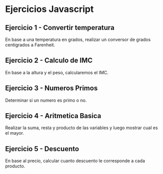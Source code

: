 # Ejercicios Javascript

## Ejercicio 1 - Convertir temperatura

En base a una temperatura en grados, realizar un conversor de grados centigrados a Farenheit.

## Ejercicio 2 - Calculo de IMC

En base a la altura y el peso, calcularemos el IMC.

## Ejercicio 3 - Numeros Primos

Determinar si un numero es primo o no.

## Ejercicio 4 - Aritmetica Basica

Realizar la suma, resta y producto de las variables y luego mostrar cual es el mayor.

## Ejercicio 5 - Descuento

En base al precio, calcular cuanto descuento le corresponde a cada producto.
